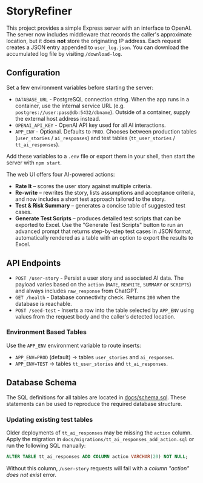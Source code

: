 # StoryRefiner

This project provides a simple Express server with an interface to OpenAI. The
server now includes middleware that records the caller's approximate location, but it does **not** store the originating IP address. Each request creates a JSON entry appended
to `user_log.json`. You can download the accumulated log file by visiting
`/download-log`.

## Configuration

Set a few environment variables before starting the server:

- `DATABASE_URL` - PostgreSQL connection string. When the app runs in a
  container, use the internal service URL (e.g. `postgres://user:pass@db:5432/dbname`).
  Outside of a container, supply the external host address instead.
- `OPENAI_API_KEY` - OpenAI API key used for all AI interactions.
- `APP_ENV` - Optional. Defaults to `PROD`. Chooses between production tables
  (`user_stories` / `ai_responses`) and test tables (`tt_user_stories` /
  `tt_ai_responses`).

Add these variables to a `.env` file or export them in your shell, then start
the server with `npm start`.

The web UI offers four AI-powered actions:

- **Rate It** &ndash; scores the user story against multiple criteria.
- **Re-write** &ndash; rewrites the story, lists assumptions and acceptance
  criteria, and now includes a short test approach tailored to the story.
- **Test & Risk Summary** &ndash; generates a concise table of suggested test cases.
- **Generate Test Scripts** &ndash; produces detailed test scripts that can be exported to Excel.
  Use the "Generate Test Scripts" button to run an advanced prompt that returns
  step-by-step test cases in JSON format, automatically rendered as a table with
  an option to export the results to Excel.

## API Endpoints

- `POST /user-story` - Persist a user story and associated AI data. The payload
  varies based on the `action` (`RATE`, `REWRITE`, `SUMMARY` or `SCRIPTS`) and always includes
  `raw_response` from ChatGPT.
- `GET /health` - Database connectivity check. Returns `200` when the database
  is reachable.
- `POST /seed-test` - Inserts a row into the table selected by `APP_ENV` using
  values from the request body and the caller's detected location.

### Environment Based Tables

Use the `APP_ENV` environment variable to route inserts:

- `APP_ENV=PROD` (default) &rarr; tables `user_stories` and `ai_responses`.
- `APP_ENV=TEST` &rarr; tables `tt_user_stories` and `tt_ai_responses`.

## Database Schema

The SQL definitions for all tables are located in [docs/schema.sql](docs/schema.sql). These statements can be used to reproduce the required database structure.

### Updating existing test tables

Older deployments of `tt_ai_responses` may be missing the `action` column. Apply the migration in `docs/migrations/tt_ai_responses_add_action.sql` or run the following SQL manually:

```sql
ALTER TABLE tt_ai_responses ADD COLUMN action VARCHAR(20) NOT NULL;
```

Without this column, `/user-story` requests will fail with a *column "action" does not exist* error.
